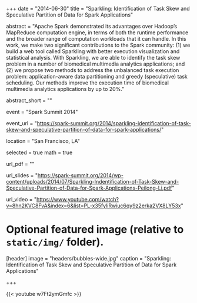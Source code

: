 +++
date = "2014-06-30"
title = "Sparkling: Identification of Task Skew and Speculative Partition of Data for Spark Applications"

abstract = "Apache Spark demonstrated its advantages over Hadoop’s MapReduce computation engine, in terms of both the runtime performance and the broader range of computation workloads that it can handle. In this work, we make two significant contributions to the Spark community: (1) we build a web tool called Sparkling with better execution visualization and statistical analysis. With Sparkling, we are able to identify the task skew problem in a number of biomedical multimedia analytics applications; and (2) we propose two methods to address the unbalanced task execution problem: application-aware data partitioning and greedy (speculative) task scheduling. Our methods improve the execution time of biomedical multimedia analytics applications by up to 20%."

abstract_short = ""

event = "Spark Summit 2014"

event_url = "https://spark-summit.org/2014/sparkling-identification-of-task-skew-and-speculative-partition-of-data-for-spark-applications/"

location = "San Francisco, LA"

selected = true
math = true

url_pdf = ""

url_slides = "https://spark-summit.org/2014/wp-content/uploads/2014/07/Sparkling-Indentification-of-Task-Skew-and-Speculative-Partition-of-Data-for-Spark-Applications-Peilong-Li.pdf"

url_video = "https://www.youtube.com/watch?v=8hn2KVC8FvA&index=6&list=PL-x35fyliRwiuc6qy9z2erka2VX8LY53x"

# Optional featured image (relative to `static/img/` folder).
[header]
image = "headers/bubbles-wide.jpg"
caption = "Sparkling: Identification of Task Skew and Speculative Partition of Data for Spark Applications"

+++

{{< youtube w7Ft2ymGmfc >}}
